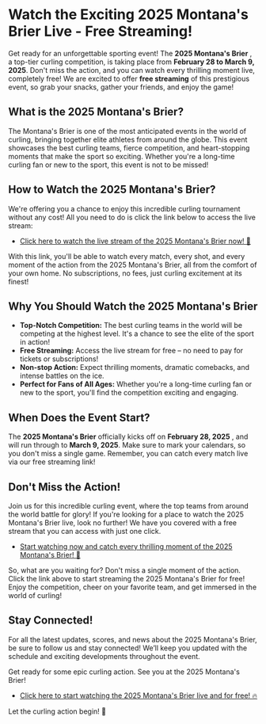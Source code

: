 # Watch the Exciting 2025 Montana's Brier Live - Free Streaming!

Get ready for an unforgettable sporting event! The **2025 Montana's Brier** , a top-tier curling competition, is taking place from **February 28 to March 9, 2025**. Don't miss the action, and you can watch every thrilling moment live, completely free! We are excited to offer **free streaming** of this prestigious event, so grab your snacks, gather your friends, and enjoy the game!

## What is the 2025 Montana's Brier?

The Montana's Brier is one of the most anticipated events in the world of curling, bringing together elite athletes from around the globe. This event showcases the best curling teams, fierce competition, and heart-stopping moments that make the sport so exciting. Whether you're a long-time curling fan or new to the sport, this event is not to be missed!

## How to Watch the 2025 Montana's Brier?

We're offering you a chance to enjoy this incredible curling tournament without any cost! All you need to do is click the link below to access the live stream:

- [Click here to watch the live stream of the 2025 Montana's Brier now! 🎥](https://tinyurl.com/livestreamfreeo?st=2025montanasbrier&si=gh)

With this link, you'll be able to watch every match, every shot, and every moment of the action from the 2025 Montana's Brier, all from the comfort of your own home. No subscriptions, no fees, just curling excitement at its finest!

## Why You Should Watch the 2025 Montana's Brier

- **Top-Notch Competition:** The best curling teams in the world will be competing at the highest level. It's a chance to see the elite of the sport in action!
- **Free Streaming:** Access the live stream for free – no need to pay for tickets or subscriptions!
- **Non-stop Action:** Expect thrilling moments, dramatic comebacks, and intense battles on the ice.
- **Perfect for Fans of All Ages:** Whether you're a long-time curling fan or new to the sport, you'll find the competition exciting and engaging.

## When Does the Event Start?

The **2025 Montana's Brier** officially kicks off on **February 28, 2025** , and will run through to **March 9, 2025**. Make sure to mark your calendars, so you don't miss a single game. Remember, you can catch every match live via our free streaming link!

## Don't Miss the Action!

Join us for this incredible curling event, where the top teams from around the world battle for glory! If you're looking for a place to watch the 2025 Montana's Brier live, look no further! We have you covered with a free stream that you can access with just one click.

- [Start watching now and catch every thrilling moment of the 2025 Montana's Brier! 🏒](https://tinyurl.com/livestreamfreeo?st=2025montanasbrier&si=gh)

So, what are you waiting for? Don't miss a single moment of the action. Click the link above to start streaming the 2025 Montana's Brier for free! Enjoy the competition, cheer on your favorite team, and get immersed in the world of curling!

## Stay Connected!

For all the latest updates, scores, and news about the 2025 Montana's Brier, be sure to follow us and stay connected! We’ll keep you updated with the schedule and exciting developments throughout the event.

Get ready for some epic curling action. See you at the 2025 Montana's Brier!

- [Click here to start watching the 2025 Montana's Brier live and for free! 🔥](https://tinyurl.com/livestreamfreeo?st=2025montanasbrier&si=gh)

Let the curling action begin! 🥌
